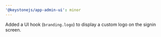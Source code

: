 ```yaml
---
'@keystonejs/app-admin-ui': minor
---
```


Added a UI hook (`branding.logo`) to display a custom logo on the signin screen.
